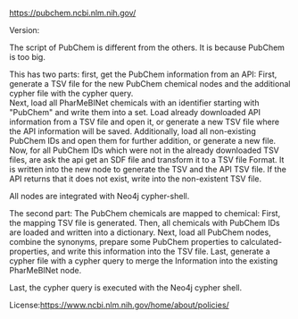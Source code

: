 https://pubchem.ncbi.nlm.nih.gov/

Version: 

The script of PubChem is different from the others. It is because PubChem is too big. 

This has two parts: first, get the PubChem information from an API:
	First, generate a TSV file for the new PubChem chemical nodes and the additional cypher file with the cypher query.    
 Next, load all PharMeBINet chemicals with an identifier starting with "PubChem" and write them into a set.
 Load already downloaded API information from a TSV file and open it, or generate a new TSV file where the API information will be saved. Additionally, load all non-existing PubChem IDs and open them for further addition, or generate a new file.
	Now, for all PubChem IDs which were not in the already downloaded TSV files, are ask the api get an SDF file and transform it to a TSV file Format. It is written into the new node to generate the TSV and the API TSV file. If the API returns that it does not exist, write into the non-existent TSV file.
	
All nodes are integrated with Neo4j cypher-shell.

The second part:
The PubChem chemicals are mapped to chemical:
 First, the mapping TSV file is generated.
	Then, all chemicals with PubChem IDs are loaded and written into a dictionary.
 Next, load all PubChem nodes, combine the synonyms, prepare some PubChem properties to calculated-properties, and write this information into the TSV file.
 Last, generate a cypher file with a cypher query to merge the Information into the existing PharMeBINet node.
  
Last, the cypher query is executed with the Neo4j cypher shell.

License:https://www.ncbi.nlm.nih.gov/home/about/policies/